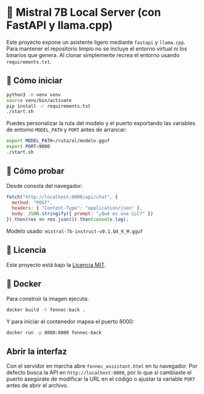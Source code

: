 # 🦙 Mistral 7B Local Server (con FastAPI y llama.cpp)

Este proyecto expone un asistente ligero mediante `fastapi` y `llama.cpp`.  
Para mantener el repositorio limpio no se incluye el entorno virtual ni los binarios
que genera. Al clonar simplemente recrea el entorno usando `requirements.txt`.

## 🚀 Cómo iniciar

```bash
python3 -m venv venv
source venv/bin/activate
pip install -r requirements.txt
./start.sh
```

Puedes personalizar la ruta del modelo y el puerto exportando las
variables de entorno `MODEL_PATH` y `PORT` antes de arrancar:

```bash
export MODEL_PATH=/ruta/al/modelo.gguf
export PORT=9000
./start.sh
```

## 🧪 Cómo probar

Desde consola del navegador:

```js
fetch("http://localhost:8000/api/chat", {
  method: "POST",
  headers: { "Content-Type": "application/json" },
  body: JSON.stringify({ prompt: "¿Qué es una LLC?" })
}).then(res => res.json()).then(console.log);
```

Modelo usado: `mistral-7b-instruct-v0.1.Q4_K_M.gguf`

## 📄 Licencia

Este proyecto está bajo la [Licencia MIT](LICENSE).

## 🐳 Docker

Para construir la imagen ejecuta:

```bash
docker build -t fennec-back .
```

Y para iniciar el contenedor mapea el puerto 8000:

```bash
docker run -p 8000:8000 fennec-back
```
## Abrir la interfaz

Con el servidor en marcha abre `fennec_assistant.html` en tu navegador.
Por defecto busca la API en `http://localhost:8000`, por lo que si cambiaste
el puerto asegúrate de modificar la URL en el código o ajustar la variable
`PORT` antes de abrir el archivo.

